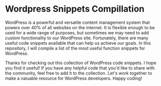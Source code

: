 # Wordpress Snippets Compillation

WordPress is a powerful and versatile content management system that powers over 40% of all websites on the internet. It is flexible enough to be used for a wide range of purposes, but sometimes we may need to add custom functionality to our WordPress site. Fortunately, there are many useful code snippets available that can help us achieve our goals. In this repository, I will compile a list of the most useful function snippets for WordPress.

Thanks for checking out this collection of WordPress code snippets.
I hope you find it useful! If you have any helpful code that you'd like to share with the community, feel free to add it to the collection. Let's work together to make a valuable resource for WordPress developers. Happy coding!
